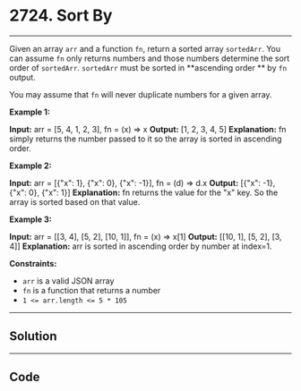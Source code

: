 # 2724. Sort By

---

Given an array `arr` and a function `fn`, return a sorted array `sortedArr`. You can assume `fn` only returns numbers and those numbers determine the sort order of `sortedArr`. `sortedArr` must be sorted in **ascending order ** by `fn` output.

You may assume that `fn` will never duplicate numbers for a given array.

 

**Example 1:**


**Input:** arr = [5, 4, 1, 2, 3], fn = (x) => x
**Output:** [1, 2, 3, 4, 5]
**Explanation:** fn simply returns the number passed to it so the array is sorted in ascending order.


**Example 2:**


**Input:** arr = [{"x": 1}, {"x": 0}, {"x": -1}], fn = (d) => d.x
**Output:** [{"x": -1}, {"x": 0}, {"x": 1}]
**Explanation:** fn returns the value for the "x" key. So the array is sorted based on that value.


**Example 3:**


**Input:** arr = [[3, 4], [5, 2], [10, 1]], fn = (x) => x[1]
**Output:** [[10, 1], [5, 2], [3, 4]]
**Explanation:** arr is sorted in ascending order by number at index=1. 


 

**Constraints:**

  * `arr` is a valid JSON array
  * `fn` is a function that returns a number
  * `1 <= arr.length <= 5 * 105`

---

## Solution



---

## Code
```python


```